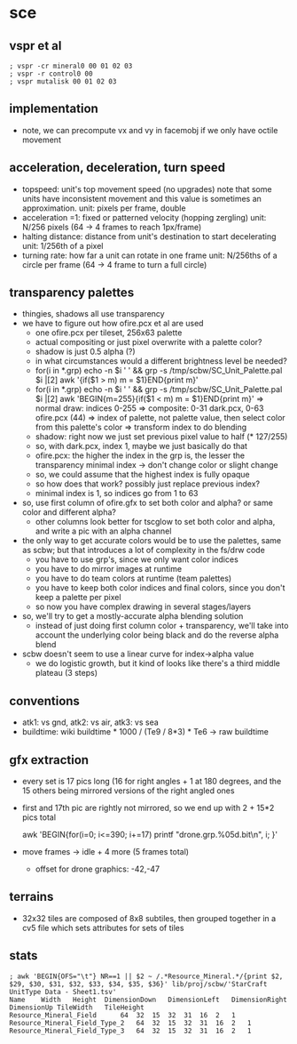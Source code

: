 # sce

## vspr et al

	; vspr -cr mineral0 00 01 02 03
	; vspr -r control0 00
	; vspr mutalisk 00 01 02 03

## implementation

- note, we can precompute vx and vy in facemobj if we only have octile
  movement


## acceleration, deceleration, turn speed
- topspeed: unit's top movement speed (no upgrades)
	note that some units have inconsistent movement
	and this value is sometimes an approximation.
	unit: pixels per frame, double
- acceleration
	=1: fixed or patterned velocity (hopping zergling)
	unit: N/256 pixels (64 -> 4 frames to reach 1px/frame)
- halting distance: distance from unit's destination to start decelerating
	unit: 1/256th of a pixel
- turning rate: how far a unit can rotate in one frame
	unit: N/256ths of a circle per frame (64 -> 4 frame to turn a full circle)


## transparency palettes

- thingies, shadows all use transparency
- we have to figure out how ofire.pcx et al are used
	* one ofire.pcx per tileset, 256x63 palette
	* actual compositing or just pixel overwrite with a palette color?
	* shadow is just 0.5 alpha (?)
	* in what circumstances would a different brightness level be needed?
	* for(i in *.grp) echo -n $i ' ' && grp -s /tmp/scbw/SC_Unit_Palette.pal $i |[2] awk '{if($1 > m) m = $1}END{print m}'
	* for(i in *.grp) echo -n $i ' ' && grp -s /tmp/scbw/SC_Unit_Palette.pal $i |[2] awk 'BEGIN{m=255}{if($1 < m) m = $1}END{print m}'
	=> normal draw: indices 0-255
	=> composite: 0-31 dark.pcx, 0-63 ofire.pcx (44)
	=> index of palette, not palette value, then select color from this palette's color
	=> transform index to do blending
	* shadow: right now we just set previous pixel value to half (* 127/255)
	* so, with dark.pcx, index 1, maybe we just basically do that
	* ofire.pcx: the higher the index in the grp is, the lesser the transparency
		minimal index -> don't change color or slight change
	* so, we could assume that the highest index is fully opaque
	* so how does that work? possibly just replace previous index?
	* minimal index is 1, so indices go from 1 to 63
- so, use first column of ofire.gfx to set both color and alpha?
or same color and different alpha?
	* other columns look better for tscglow
	  to set both color and alpha, and write a pic with an alpha channel
- the only way to get accurate colors would be to use the palettes, same as scbw;
	  but that introduces a lot of complexity in the fs/drw code
	* you have to use grp's, since we only want color indices
	* you have to do mirror images at runtime
	* you have to do team colors at runtime (team palettes)
	* you have to keep both color indices and final colors, since
	  you don't keep a palette per pixel
	* so now you have complex drawing in several stages/layers
- so, we'll try to get a mostly-accurate alpha blending solution
	* instead of just doing first column color + transparency,
	  we'll take into account the underlying color being black
	  and do the reverse alpha blend
- scbw doesn't seem to use a linear curve for index->alpha value
	* we do logistic growth, but it kind of looks like there's
	  a third middle plateau (3 steps)

## conventions

- atk1: vs gnd, atk2: vs air, atk3: vs sea
- buildtime: wiki buildtime * 1000 / (Te9 / 8*3) * Te6 -> raw buildtime


## gfx extraction

- every set is 17 pics long (16 for right angles + 1 at 180 degrees, and
  the 15 others being mirrored versions of the right angled ones
- first and 17th pic are rightly not mirrored,
so we end up with 2 + 15*2 pics total

	awk 'BEGIN{for(i=0; i<=390; i+=17) printf "drone.grp.%05d.bit\n", i; }'

- move frames -> idle + 4 more (5 frames total)
	* offset for drone graphics: -42,-47


## terrains

- 32x32 tiles are composed of 8x8 subtiles, then grouped together in a cv5
file which sets attributes for sets of tiles


## stats

	; awk 'BEGIN{OFS="\t"} NR==1 || $2 ~ /.*Resource_Mineral.*/{print $2, $29, $30, $31, $32, $33, $34, $35, $36}' lib/proj/scbw/'StarCraft UnitType Data - Sheet1.tsv'
	Name	Width	Height	DimensionDown	DimensionLeft	DimensionRight	DimensionUp	TileWidth	TileHeight
	Resource_Mineral_Field		64	32	15	32	31	16	2	1
	Resource_Mineral_Field_Type_2	64	32	15	32	31	16	2	1
	Resource_Mineral_Field_Type_3	64	32	15	32	31	16	2	1
